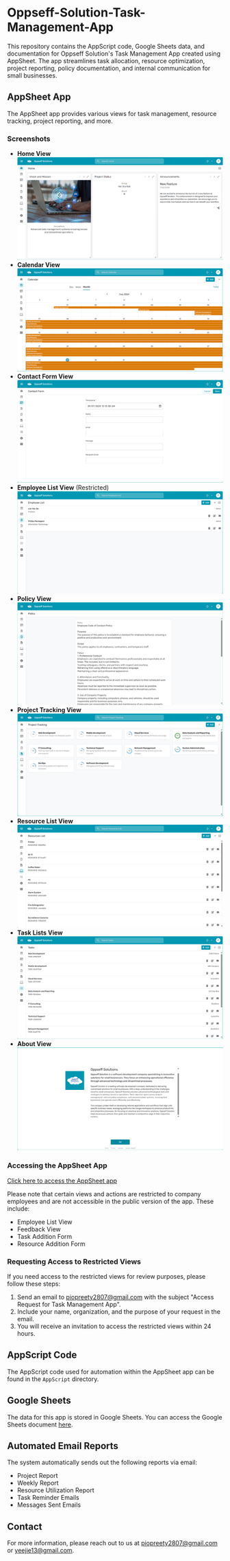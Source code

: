 # Oppseff-Solution-Task-Management-App
This repository contains the AppScript code, Google Sheets data, and documentation for Oppseff Solution's Task Management App created using AppSheet. The app streamlines task allocation, resource optimization, project reporting, policy documentation, and internal communication for small businesses.

## AppSheet App
The AppSheet app provides various views for task management, resource tracking, project reporting, and more.

### Screenshots
- **Home View**
  ![Home View](./Images/home_view.png)
- **Calendar View**
  ![Calendar View](./Images/calendar_view.png)
- **Contact Form View**
  ![Contact Form](./Images/contact_form.png)
- **Employee List View** (Restricted)
  ![Employee List](./Images/employee_list.png)
- **Policy View**
  ![Policy View](./Images/policy_view.png)
- **Project Tracking View**
  ![Project Tracking](./Images/project_tracking.png)
- **Resource List View**
  ![Resource List](./Images/resource_list.png)
- **Task Lists View**
  ![Task Lists](./Images/task_lists.png)
- **About View**
  ![About View](./Images/about_view.png)

### Accessing the AppSheet App
[Click here to access the AppSheet app](https://www.appsheet.com/start/b4f3168b-b19c-405f-b693-df3fe4410ef0?platform=desktop#vss=H4sIAAAAAAAAA52PTW_CMAyG_4vPAfWD8ZErTAKhcRiIwwgHQ1ytom2qJgxQlf8-Z4DYcexmv34fv3YLXzmdlg73B5Cb9tHN6QISWgWrS00KpIKxqVxjCgVCwQLLqzg1ofDgt-LOOrIg27-j8v-pAnJNlcuznJqwJ1DM3xgeB4KF4AcvoDw63BX0c2Tw34y_XQLejXHcabSfO4ONZmmCDhkqa9aTKOl1okEnGa7iRKYjGY-6_ShOo5f0A7znlMzsj5b0mp968hk7q17PNVb6zWi-KMPCkv8GnAv7MaMBAAA=&view=Home&appName=TaskManagement-968136651-24-07-02)

Please note that certain views and actions are restricted to company employees and are not accessible in the public version of the app. These include:
- Employee List View
- Feedback View
- Task Addition Form
- Resource Addition Form

### Requesting Access to Restricted Views
If you need access to the restricted views for review purposes, please follow these steps:
1. Send an email to piopreety2807@gmail.com with the subject "Access Request for Task Management App".
2. Include your name, organization, and the purpose of your request in the email.
3. You will receive an invitation to access the restricted views within 24 hours.

## AppScript Code
The AppScript code used for automation within the AppSheet app can be found in the `AppScript` directory.

## Google Sheets
The data for this app is stored in Google Sheets. You can access the Google Sheets document [here](https://docs.google.com/spreadsheets/d/1HJCeNhhy0yVNIV4AZdlL8dA5L5X9goY5sI3GDuslvx8/edit?usp=sharing).

## Automated Email Reports
The system automatically sends out the following reports via email:
- Project Report
- Weekly Report
- Resource Utilization Report
- Task Reminder Emails
- Messages Sent Emails

## Contact
For more information, please reach out to us at piopreety2807@gmail.com or yeejie13@gmail.com.
